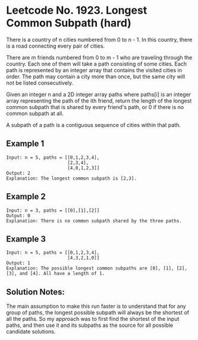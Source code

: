 # Leetcode No. 1923.  Longest Common Subpath (hard)

There is a country of n cities numbered from 0 to n - 1. In this country, there is a road connecting every pair of cities.

There are m friends numbered from 0 to m - 1 who are traveling through the country. Each one of them will take a path consisting of some cities. Each path is represented by an integer array that contains the visited cities in order. The path may contain a city more than once, but the same city will not be listed consecutively.

Given an integer n and a 2D integer array paths where paths[i] is an integer array representing the path of the ith friend, return the length of the longest common subpath that is shared by every friend's path, or 0 if there is no common subpath at all.

A subpath of a path is a contiguous sequence of cities within that path.

## Example 1
    Input: n = 5, paths = [[0,1,2,3,4],  
                           [2,3,4],  
                           [4,0,1,2,3]]  
    Output: 2  
    Explanation: The longest common subpath is [2,3].  

## Example 2
    Input: n = 3, paths = [[0],[1],[2]]  
    Output: 0  
    Explanation: There is no common subpath shared by the three paths.  

## Example 3
    Input: n = 5, paths = [[0,1,2,3,4],  
                           [4,3,2,1,0]]  
    Output: 1  
    Explanation: The possible longest common subpaths are [0], [1], [2], [3], and [4]. All have a length of 1.  


## Solution Notes:
The main assumption to make this run faster is to understand that for any group of paths, the longest possible subpath will always be the shortest of all the paths.  So my approach was to first find the shortest of the input paths, and then use it and its subpaths as the source for all possible candidate solutions.
